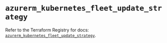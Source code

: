 # `azurerm_kubernetes_fleet_update_strategy`

Refer to the Terraform Registry for docs: [`azurerm_kubernetes_fleet_update_strategy`](https://registry.terraform.io/providers/hashicorp/azurerm/4.45.0/docs/resources/kubernetes_fleet_update_strategy).
